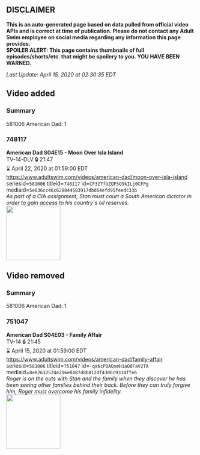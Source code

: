 ## DISCLAIMER
**This is an auto-generated page based on data pulled from official video APIs and is correct at time of publication. Please do not contact any Adult Swim employee on social media regarding any information this page provides.**  
**SPOILER ALERT: This page contains thumbnails of full episodes/shorts/etc. that might be spoilery to you. YOU HAVE BEEN WARNED.**  

_Last Update: April 15, 2020 at 02:30:35 EDT_
## Video added
### Summary
581006 American Dad: 1  
### 748117
**American Dad S04E15 - Moon Over Isla Island**  
TV-14-DLV 🔒 21:47  
⌛ April 22, 2020 at 01:59:00 EDT  
https://www.adultswim.com/videos/american-dad/moon-over-isla-island  
seriesid=`581006` titleid=`748117` id=`CF3Z7fUZQFSQ9kILj0CFPg` mediaid=`5e836cc46c628844583917dbd64efd95feedc33b`  
_As part of a CIA assignment, Stan must court a South American dictator in order to gain access to his country's oil reserves._  
<a href="https://i.cdn.turner.com/adultswim/big/image-upload/thumbnails/thumb-2_image-152778672095214.jpg"><img src="https://i.cdn.turner.com/adultswim/big/image-upload/thumbnails/thumb-2_image-152778672095214.jpg" height="144px" /></a>
## Video removed
### Summary
581006 American Dad: 1  
### 751047
**American Dad S04E03 - Family Affair**  
TV-14 🔒 21:45  
⌛ April 15, 2020 at 01:59:00 EDT  
https://www.adultswim.com/videos/american-dad/family-affair  
seriesid=`581006` titleid=`751047` id=`-qa6cPDAQsmH1aQ0FaV2TA` mediaid=`8e82632524e216e8487d8b012df4306c9334ffe6`  
_Roger is on the outs with Stan and the family when they discover he has been seeing other families behind their back. Before they can truly forgive him, Roger must overcome his family infidelity._  
<a href="https://i.cdn.turner.com/adultswim/big/image-upload/thumbnails/thumb-2_image-152000747466119.jpg"><img src="https://i.cdn.turner.com/adultswim/big/image-upload/thumbnails/thumb-2_image-152000747466119.jpg" height="144px" /></a>

